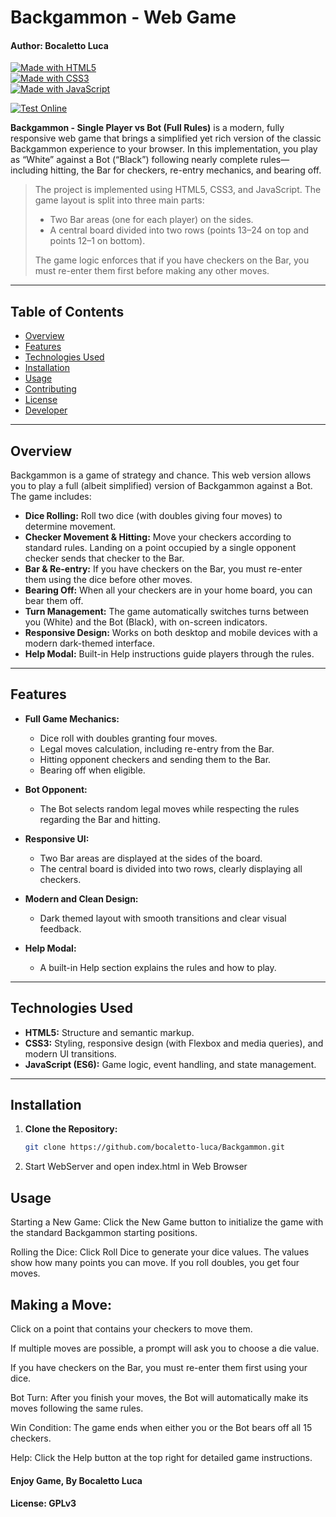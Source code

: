 # Backgammon - Web Game
#### Author: Bocaletto Luca

[![Made with HTML5](https://img.shields.io/badge/Made%20with-HTML5-E34F26?logo=html5)](https://www.w3.org/html/)  
[![Made with CSS3](https://img.shields.io/badge/Made%20with-CSS3-1572B6?logo=css3)](https://www.w3.org/Style/CSS/)  
[![Made with JavaScript](https://img.shields.io/badge/Made%20with-JavaScript-F7DF1E?logo=javascript)](https://developer.mozilla.org/docs/Web/JavaScript)    

[![Test Online](https://img.shields.io/badge/Test%20Online-Click%20Here-brightgreen?style=for-the-badge)](https://bocaletto-luca.github.io/Backgammon/)

**Backgammon - Single Player vs Bot (Full Rules)** is a modern, fully responsive web game that brings a simplified yet rich version of the classic Backgammon experience to your browser. In this implementation, you play as “White” against a Bot (“Black”) following nearly complete rules—including hitting, the Bar for checkers, re-entry mechanics, and bearing off.

> The project is implemented using HTML5, CSS3, and JavaScript. The game layout is split into three main parts:
>
> - Two Bar areas (one for each player) on the sides.
> - A central board divided into two rows (points 13–24 on top and points 12–1 on bottom).
>
> The game logic enforces that if you have checkers on the Bar, you must re-enter them first before making any other moves.

---

## Table of Contents

- [Overview](#overview)
- [Features](#features)
- [Technologies Used](#technologies-used)
- [Installation](#installation)
- [Usage](#usage)
- [Contributing](#contributing)
- [License](#license)
- [Developer](#developer)

---

## Overview

Backgammon is a game of strategy and chance. This web version allows you to play a full (albeit simplified) version of Backgammon against a Bot. The game includes:

- **Dice Rolling:** Roll two dice (with doubles giving four moves) to determine movement.
- **Checker Movement & Hitting:** Move your checkers according to standard rules. Landing on a point occupied by a single opponent checker sends that checker to the Bar.
- **Bar & Re-entry:** If you have checkers on the Bar, you must re-enter them using the dice before other moves.
- **Bearing Off:** When all your checkers are in your home board, you can bear them off.
- **Turn Management:** The game automatically switches turns between you (White) and the Bot (Black), with on-screen indicators.
- **Responsive Design:** Works on both desktop and mobile devices with a modern dark-themed interface.
- **Help Modal:** Built-in Help instructions guide players through the rules.

---

## Features

- **Full Game Mechanics:**  
  - Dice roll with doubles granting four moves.  
  - Legal moves calculation, including re-entry from the Bar.  
  - Hitting opponent checkers and sending them to the Bar.
  - Bearing off when eligible.

- **Bot Opponent:**  
  - The Bot selects random legal moves while respecting the rules regarding the Bar and hitting.
  
- **Responsive UI:**  
  - Two Bar areas are displayed at the sides of the board.  
  - The central board is divided into two rows, clearly displaying all checkers.
  
- **Modern and Clean Design:**  
  - Dark themed layout with smooth transitions and clear visual feedback.
  
- **Help Modal:**  
  - A built-in Help section explains the rules and how to play.

---

## Technologies Used

- **HTML5:** Structure and semantic markup.
- **CSS3:** Styling, responsive design (with Flexbox and media queries), and modern UI transitions.
- **JavaScript (ES6):** Game logic, event handling, and state management.

---

## Installation

1. **Clone the Repository:**

   ```bash
   git clone https://github.com/bocaletto-luca/Backgammon.git
2. Start WebServer and open index.html in Web Browser

## Usage
Starting a New Game: Click the New Game button to initialize the game with the standard Backgammon starting positions.

Rolling the Dice: Click Roll Dice to generate your dice values. The values show how many points you can move. If you roll doubles, you get four moves.

## Making a Move:

Click on a point that contains your checkers to move them.

If multiple moves are possible, a prompt will ask you to choose a die value.

If you have checkers on the Bar, you must re-enter them first using your dice.

Bot Turn: After you finish your moves, the Bot will automatically make its moves following the same rules.

Win Condition: The game ends when either you or the Bot bears off all 15 checkers.

Help: Click the Help button at the top right for detailed game instructions.

#### Enjoy Game, By Bocaletto Luca
 
#### License: GPLv3
